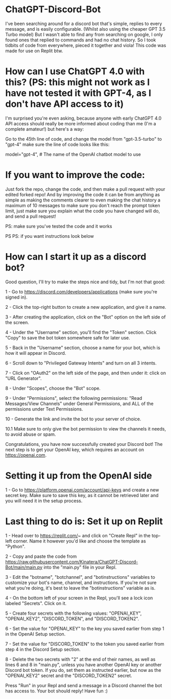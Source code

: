 # ChatGPT-Discord-Bot
I've been searching around for a discord bot that's simple, replies to every message, and is easily configurable. (Whilst also using the cheaper GPT 3.5 Turbo model) But I wasn't able to find any from searching on google, I only found ones that replied to commands and had no chat history. So I took tidbits of code from everywhere, pieced it together and viola! This code was made for use on Replit btw.

# How can I use ChatGPT 4.0 with this? (PS: this might not work as I have not tested it with GPT-4, as I don't have API access to it)
I'm surprised you're even asking, because anyone with early ChatGPT 4.0 API access should really be more informed about coding than me (I'm a complete amateur!) but here's a way:

Go to the 45th line of code, and change the model from "gpt-3.5-turbo" to "gpt-4" make sure the line of code looks like this:

model="gpt-4",  # The name of the OpenAI chatbot model to use

# If you want to improve the code:
Just fork the repo, change the code, and then make a pull request with your edited forked repo! And by improving the code it can be from anything as simple as making the comments clearer to even making the chat history a maximum of 10 messages to make sure you don't reach the prompt token limit, just make sure you explain what the code you have changed will do, and send a pull request!

PS: make sure you've tested the code and it works

PS PS: if you want instructions look below
# How can I start it up as a discord bot?
Good question, I'll try to make the steps nice and tidy, but I'm not that good:

1 - Go to https://discord.com/developers/applications (make sure you're signed in).

2 - Click the top-right button to create a new application, and give it a name.

3 - After creating the application, click on the "Bot" option on the left side of the screen.

4 - Under the "Username" section, you'll find the "Token" section. Click "Copy" to save the bot token somewhere safe for later use.

5 - Back in the "Username" section, choose a name for your bot, which is how it will appear in Discord.

6 - Scroll down to "Privileged Gateway Intents" and turn on all 3 intents.

7 - Click on "OAuth2" on the left side of the page, and then under it: click on "URL Generator".

8 - Under "Scopes", choose the "Bot" scope.

9 - Under "Permissions", select the following permissions: 
"Read Messages/View Channels" under General Permissions, and ALL of the permissions under Text Permissions.

10 - Generate the link and invite the bot to your server of choice.

10.1 Make sure to only give the bot permission to view the channels it needs, to avoid abuse or spam.

Congratulations, you have now successfully created your Discord bot! The next step is to get your OpenAI key, which requires an account on https://openai.com.

# Setting it up from the OpenAI side
1 - Go to https://platform.openai.com/account/api-keys and create a new secret key. Make sure to save this key, as it cannot be retrieved later and you will need it in the setup process.

# Last thing to do is: Set it up on Replit
1 - Head over to https://replit.com/~ and click on "Create Repl" in the top-left corner. Name it however you'd like and choose the template as "Python".

2 - Copy and paste the code from https://raw.githubusercontent.com/Kinatera/ChatGPT-Discord-Bot/main/main.py into the "main.py" file in your Repl.

3 - Edit the "botname", "botchannel", and "botinstructions" variables to customize your bot's name, channel, and instructions. If you're not sure what you're doing, it's best to leave the "botinstructions" variable as is.

4 - On the bottom left of your screen in the Repl, you'll see a lock icon labeled "Secrets". Click on it.

5 - Create four secrets with the following values: "OPENAI_KEY", "OPENAI_KEY2", "DISCORD_TOKEN", and "DISCORD_TOKEN2".

6 - Set the value for "OPENAI_KEY" to the key you saved earlier from step 1 in the OpenAI Setup section.

7 - Set the value for "DISCORD_TOKEN" to the token you saved earlier from step 4 in the Discord Setup section.

8 - Delete the two secrets with "2" at the end of their names, as well as lines 6 and 8 in "main.py", unless you have another OpenAI key or another Discord bot token. If you do, set them as instructed earlier, but now as the "OPENAI_KEY2" secret and the "DISCORD_TOKEN2" secret.

Press "Run" in your Repl and send a message in a Discord channel the bot has access to. Your bot should reply! Have fun :)
